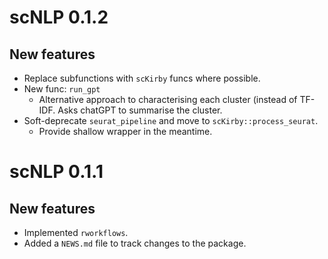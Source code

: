 # scNLP 0.1.2

## New features

* Replace subfunctions with `scKirby` funcs where possible.
* New func: `run_gpt`
  - Alternative approach to characterising each cluster (instead of TF-IDF. 
    Asks chatGPT to summarise the cluster.
* Soft-deprecate `seurat_pipeline` and move to `scKirby::process_seurat`.
  - Provide shallow wrapper in the meantime.

# scNLP 0.1.1

## New features

* Implemented `rworkflows`. 
* Added a `NEWS.md` file to track changes to the package.
